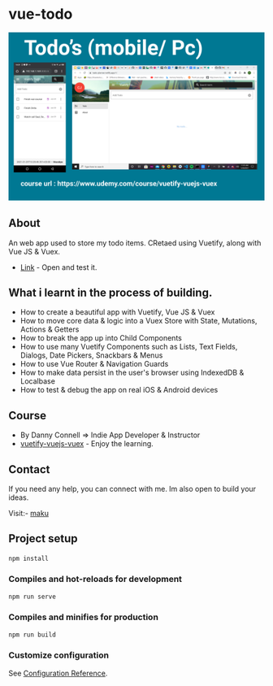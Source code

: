# vue-todo

![](media/readme.png)

## About
 An web app used to store my todo items. CRetaed using  Vuetify, along with Vue JS & Vuex.
 - [Link](https://tasks-planner.netlify.app/#/) - Open and test it.

## What i learnt in the process of building.
- How to create a beautiful app with Vuetify, Vue JS & Vuex
- How to move core data & logic into a Vuex Store with State, Mutations, Actions & Getters
- How to break the app up into Child Components
- How to use many Vuetify Components such as Lists, Text Fields, Dialogs, Date Pickers, Snackbars & Menus
- How to use Vue Router & Navigation Guards
- How to make data persist in the user's browser using IndexedDB & Localbase
- How to test & debug the app on real iOS & Android devices

## Course
- By Danny Connell => Indie App Developer & Instructor
- [vuetify-vuejs-vuex](https://www.udemy.com/course/vuetify-vuejs-vuex) - Enjoy the learning.

## Contact
If you need any help, you can connect with me. Im also open to build your ideas.

Visit:- [maku](https://www.linkedin.com/in/maku-mazakpe-700a3a165/)

## Project setup
```
npm install
```

### Compiles and hot-reloads for development
```
npm run serve
```

### Compiles and minifies for production
```
npm run build
```

### Customize configuration
See [Configuration Reference](https://cli.vuejs.org/config/).
